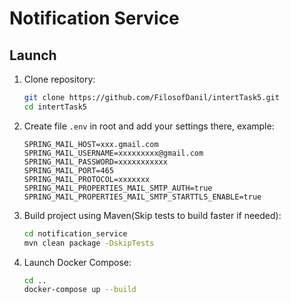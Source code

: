 # Notification Service

## Launch

1. Clone repository:

    ```bash
    git clone https://github.com/FilosofDanil/intertTask5.git
    cd intertTask5
    ```

2. Create file `.env` in root and add your settings there, example:

    ```plaintext
    SPRING_MAIL_HOST=xxx.gmail.com
    SPRING_MAIL_USERNAME=xxxxxxxxx@gmail.com
    SPRING_MAIL_PASSWORD=xxxxxxxxxxx
    SPRING_MAIL_PORT=465
    SPRING_MAIL_PROTOCOL=xxxxxxx
    SPRING_MAIL_PROPERTIES_MAIL_SMTP_AUTH=true
    SPRING_MAIL_PROPERTIES_MAIL_SMTP_STARTTLS_ENABLE=true
    ```

3. Build project using Maven(Skip tests to build faster if needed):

    ```bash
    cd notification_service
    mvn clean package -DskipTests
    ```

4. Launch Docker Compose:

    ```bash
    cd ..
    docker-compose up --build
    ```

